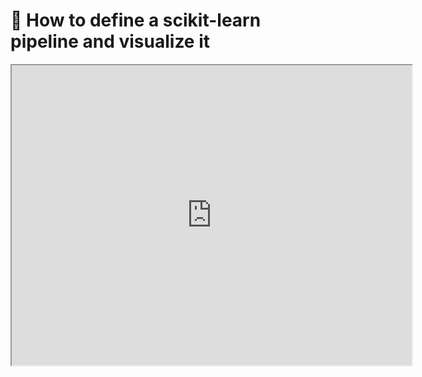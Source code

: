 # 🎥 How to define a scikit-learn pipeline and visualize it

<iframe class="video" width="640px" height="480px"
        src="https://www.youtube.com/embed/5ri7BhFrNe4?rel=0"
        allowfullscreen></iframe>
